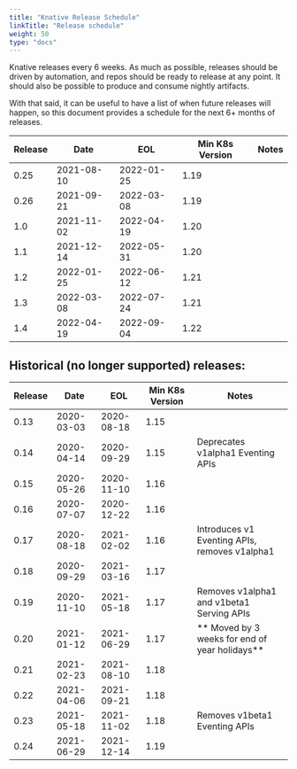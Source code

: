 ```yaml
---
title: "Knative Release Schedule"
linkTitle: "Release schedule"
weight: 50
type: "docs"
---
```


Knative releases every 6 weeks. As much as possible, releases should be driven by automation, and repos should be ready to release at any point. It should also be possible to produce and consume nightly artifacts.

With that said, it can be useful to have a list of when future releases will happen, so this document provides a schedule for the next 6+ months of releases.

| Release | Date       | EOL        | Min K8s Version | Notes                         |
| ------- | ---------- | ---------- | --------------- | ----------------------------- |
| 0.25    | 2021-08-10 | 2022-01-25 | 1.19            | |
| 0.26    | 2021-09-21 | 2022-03-08 | 1.19            | |
| 1.0     | 2021-11-02 | 2022-04-19 | 1.20            | |
| 1.1     | 2021-12-14 | 2022-05-31 | 1.20            | |
| 1.2     | 2022-01-25 | 2022-06-12 | 1.21            | |
| 1.3     | 2022-03-08 | 2022-07-24 | 1.21            | |
| 1.4     | 2022-04-19 | 2022-09-04 | 1.22            | |


## Historical (no longer supported) releases:

| Release | Date       | EOL        | Min K8s Version | Notes                    |
| ------- | ---------- | ---------- | --------------- | ------------------------ |
| 0.13    | 2020-03-03 | 2020-08-18 | 1.15            | |
| 0.14    | 2020-04-14 | 2020-09-29 | 1.15            | Deprecates v1alpha1 Eventing APIs |
| 0.15    | 2020-05-26 | 2020-11-10 | 1.16            | |
| 0.16    | 2020-07-07 | 2020-12-22 | 1.16            | |
| 0.17    | 2020-08-18 | 2021-02-02 | 1.16            | Introduces v1 Eventing APIs, removes v1alpha1 |
| 0.18    | 2020-09-29 | 2021-03-16 | 1.17            | |
| 0.19    | 2020-11-10 | 2021-05-18 | 1.17            | Removes v1alpha1 and v1beta1 Serving APIs |
| 0.20    | 2021-01-12 | 2021-06-29 | 1.17            | ** Moved by 3 weeks for end of year holidays** |
| 0.21    | 2021-02-23 | 2021-08-10 | 1.18            | |
| 0.22    | 2021-04-06 | 2021-09-21 | 1.18            | |
| 0.23    | 2021-05-18 | 2021-11-02 | 1.18            | Removes v1beta1 Eventing APIs |
| 0.24    | 2021-06-29 | 2021-12-14 | 1.19            | |
